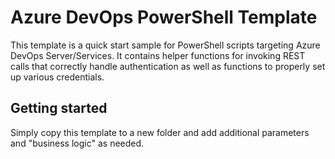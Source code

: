 # Azure DevOps PowerShell Template
This template is a quick start sample for PowerShell scripts targeting Azure DevOps Server/Services. It contains helper functions for invoking REST calls that correctly handle authentication as well as functions to properly set up various credentials.

## Getting started
Simply copy this template to a new folder and add additional parameters and "business logic" as needed.